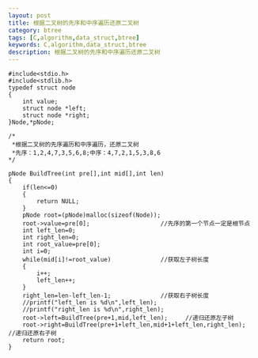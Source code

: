 ```yaml
---
layout: post
title: 根据二叉树的先序和中序遍历还原二叉树
category: btree
tags: [C,algorithm,data_struct,btree]
keywords: C,algorithm,data_struct,btree
description: 根据二叉树的先序和中序遍历还原二叉树
---
```

	#include<stdio.h>
	#include<stdlib.h>
	typedef struct node
	{
		int value;
		struct node *left;
		struct node *right;
	}Node,*pNode;
	
	/*
	 *根据二叉树的先序遍历和中序遍历，还原二叉树
	 *先序：1,2,4,7,3,5,6,8;中序：4,7,2,1,5,3,8,6
	*/
	
	pNode BuildTree(int pre[],int mid[],int len)
	{
		if(len<=0)
		{
			return NULL;
		}
		pNode root=(pNode)malloc(sizeof(Node));
		root->value=pre[0];                    //先序的第一个节点一定是根节点
		int left_len=0;
		int right_len=0;
		int root_value=pre[0];
		int i=0;
		while(mid[i]!=root_value)              //获取左子树长度
		{
			i++;
			left_len++;
		}
		right_len=len-left_len-1;              //获取右子树长度
		//printf("left_len is %d\n",left_len);
		//printf("right_len is %d\n",right_len);
		root->left=BuildTree(pre+1,mid,left_len);     //递归还原左子树
		root->right=BuildTree(pre+1+left_len,mid+1+left_len,right_len);  //递归还原右子树
		return root;
	}